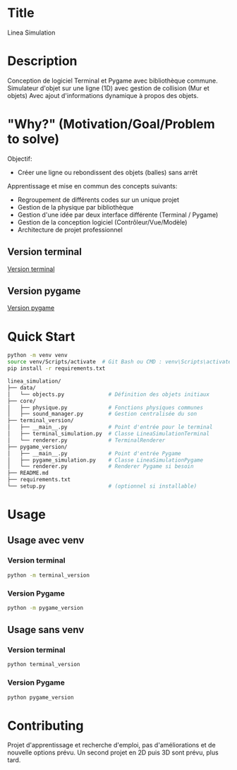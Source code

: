 # Title

Linea Simulation

# Description

Conception de logiciel Terminal et Pygame avec bibliothèque commune.
Simulateur d'objet sur une ligne (1D) avec gestion de collision (Mur et objets)
Avec ajout d'informations dynamique à propos des objets.

# "Why?" (Motivation/Goal/Problem to solve)

Objectif:
- Créer une ligne ou rebondissent des objets (balles) sans arrêt

Apprentissage et mise en commun des concepts suivants:
- Regroupement de différents codes sur un unique projet 
- Gestion de la physique par bibliothèque
- Gestion d'une idée par deux interface différente (Terminal / Pygame)
- Gestion de la conception logiciel (Contrôleur/Vue/Modèle)
- Architecture de projet professionnel

## Version terminal
[Version terminal](documentation\terminal_version.png)

## Version pygame
[Version pygame](documentation\pygame_version.png)

# Quick Start

```bash
python -m venv venv
source venv/Scripts/activate  # Git Bash ou CMD : venv\Scripts\activate.bat
pip install -r requirements.txt
```

```bash
linea_simulation/
├── data/
│   └── objects.py              # Définition des objets initiaux
├── core/
│   ├── physique.py             # Fonctions physiques communes
│   ├── sound_manager.py        # Gestion centralisée du son
├── terminal_version/
│   ├── __main__.py             # Point d'entrée pour le terminal
│   ├── terminal_simulation.py  # Classe LineaSimulationTerminal
│   └── renderer.py             # TerminalRenderer
├── pygame_version/
│   ├── __main__.py             # Point d'entrée Pygame
│   ├── pygame_simulation.py    # Classe LineaSimulationPygame
│   └── renderer.py             # Renderer Pygame si besoin
├── README.md
├── requirements.txt
└── setup.py                    # (optionnel si installable)
```

# Usage

## Usage avec venv
### Version terminal
```bash
python -m terminal_version
```
### Version Pygame
```bash
python -m pygame_version
```
## Usage sans venv
### Version terminal
```bash
python terminal_version
```
### Version Pygame
```bash
python pygame_version
```

# Contributing
Projet d'apprentissage et recherche d'emploi, pas d'améliorations et de nouvelle options prévu.
Un second projet en 2D puis 3D sont prévu, plus tard.
